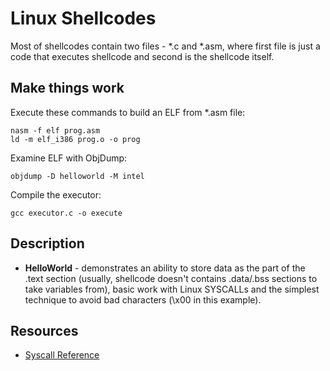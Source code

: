 # Linux Shellcodes

Most of shellcodes contain two files - \*.c and \*.asm, where first file is just a code that executes shellcode and second is the shellcode itself.

## Make things work
Execute these commands to build an ELF from \*.asm file:
```
nasm -f elf prog.asm
ld -m elf_i386 prog.o -o prog
```

Examine ELF with ObjDump:
```
objdump -D helloworld -M intel

```

Compile the executor:
```
gcc executor.c -o execute
```

## Description
* **HelloWorld** - demonstrates an ability to store data as the part of the .text section (usually, shellcode doesn't contains .data/.bss sections to take variables from), basic work with Linux SYSCALLs and the simplest technique to avoid bad characters (\x00 in this example).


## Resources
* [Syscall Reference](https://syscalls.kernelgrok.com/)
